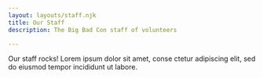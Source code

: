 ```yaml
---
layout: layouts/staff.njk
title: Our Staff
description: The Big Bad Con staff of volunteers

---
```


Our staff rocks! Lorem ipsum dolor sit amet, conse ctetur adipiscing elit, sed do eiusmod tempor incididunt ut labore.